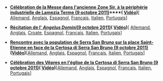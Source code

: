 - **[Célébration de la Messe dans l'ancienne Zone Sir, à la périphérie industrielle de Lamezia Terme (9 octobre 2011)](/content/benedict-xvi/fr/homilies/2011/documents/hf_ben-xvi_hom_20111009_lamezia-terme.html)****( [Vidéo](http://player.rv.va/vaticanplayer.asp?language=it&tic=VA_94FU41U1))**\[ [Allemand](/content/benedict-xvi/de/homilies/2011/documents/hf_ben-xvi_hom_20111009_lamezia-terme.html), [Anglais](/content/benedict-xvi/en/homilies/2011/documents/hf_ben-xvi_hom_20111009_lamezia-terme.html), [Espagnol](/content/benedict-xvi/es/homilies/2011/documents/hf_ben-xvi_hom_20111009_lamezia-terme.html), [Français](/content/benedict-xvi/fr/homilies/2011/documents/hf_ben-xvi_hom_20111009_lamezia-terme.html), [Italien](/content/benedict-xvi/it/homilies/2011/documents/hf_ben-xvi_hom_20111009_lamezia-terme.html), [Portugais](/content/benedict-xvi/pt/homilies/2011/documents/hf_ben-xvi_hom_20111009_lamezia-terme.html)\]


- **[Récitation de l' *Angelus Domini*(9 octobre 2011)](/content/benedict-xvi/fr/angelus/2011/documents/hf_ben-xvi_ang_20111009_lamezia-terme.html)****( [Vidéo](http://player.rv.va/vaticanplayer.asp?language=it&tic=VA_5J6CZGNZ)****)**\[ [Allemand](/content/benedict-xvi/de/angelus/2011/documents/hf_ben-xvi_ang_20111009_lamezia-terme.html), [Anglais](/content/benedict-xvi/en/angelus/2011/documents/hf_ben-xvi_ang_20111009_lamezia-terme.html), [Croate](/content/benedict-xvi/hr/angelus/2011/documents/hf_ben-xvi_ang_20111009_lamezia-terme.html), [Espagnol](/content/benedict-xvi/es/angelus/2011/documents/hf_ben-xvi_ang_20111009_lamezia-terme.html), [Français](/content/benedict-xvi/fr/angelus/2011/documents/hf_ben-xvi_ang_20111009_lamezia-terme.html), [Italien](/content/benedict-xvi/it/angelus/2011/documents/hf_ben-xvi_ang_20111009_lamezia-terme.html), [Portugais](/content/benedict-xvi/pt/angelus/2011/documents/hf_ben-xvi_ang_20111009_lamezia-terme.html)\]


- **[Rencontre avec la population de Serra San Bruno sur la place Saint-Etienne en face de la Certosa di Serra San Bruno (9 octobre 2011)](/content/benedict-xvi/fr/speeches/2011/october/documents/hf_ben-xvi_spe_20111009_serra-san-bruno.html) ([Vidéo](http://player.rv.va/vaticanplayer.asp?language=it&tic=VA_NZT1IMWT))**\[[Allemand](/content/benedict-xvi/de/speeches/2011/october/documents/hf_ben-xvi_spe_20111009_serra-san-bruno.html), [Anglais](/content/benedict-xvi/en/speeches/2011/october/documents/hf_ben-xvi_spe_20111009_serra-san-bruno.html), [Espagnol](/content/benedict-xvi/es/speeches/2011/october/documents/hf_ben-xvi_spe_20111009_serra-san-bruno.html), [Français](/content/benedict-xvi/fr/speeches/2011/october/documents/hf_ben-xvi_spe_20111009_serra-san-bruno.html), [Italien](/content/benedict-xvi/it/speeches/2011/october/documents/hf_ben-xvi_spe_20111009_serra-san-bruno.html), [Portugais](/content/benedict-xvi/pt/speeches/2011/october/documents/hf_ben-xvi_spe_20111009_serra-san-bruno.html)\]


- **[Célébration des Vêpres en l'église de la Certosa di Serra San Bruno (9 octobre 2011)](/content/benedict-xvi/fr/homilies/2011/documents/hf_ben-xvi_hom_20111009_vespri-serra-san-bruno.html)****( [Vidéo](http://player.rv.va/vaticanplayer.asp?language=it&tic=VA_WWUNB9E5)****)**\[[Allemand](/content/benedict-xvi/de/homilies/2011/documents/hf_ben-xvi_hom_20111009_vespri-serra-san-bruno.html), [Anglais](/content/benedict-xvi/en/homilies/2011/documents/hf_ben-xvi_hom_20111009_vespri-serra-san-bruno.html), [Espagnol](/content/benedict-xvi/es/homilies/2011/documents/hf_ben-xvi_hom_20111009_vespri-serra-san-bruno.html), [Français](/content/benedict-xvi/fr/homilies/2011/documents/hf_ben-xvi_hom_20111009_vespri-serra-san-bruno.html), [Italien](/content/benedict-xvi/it/homilies/2011/documents/hf_ben-xvi_hom_20111009_vespri-serra-san-bruno.html), [Portugais](/content/benedict-xvi/pt/homilies/2011/documents/hf_ben-xvi_hom_20111009_vespri-serra-san-bruno.html)\]